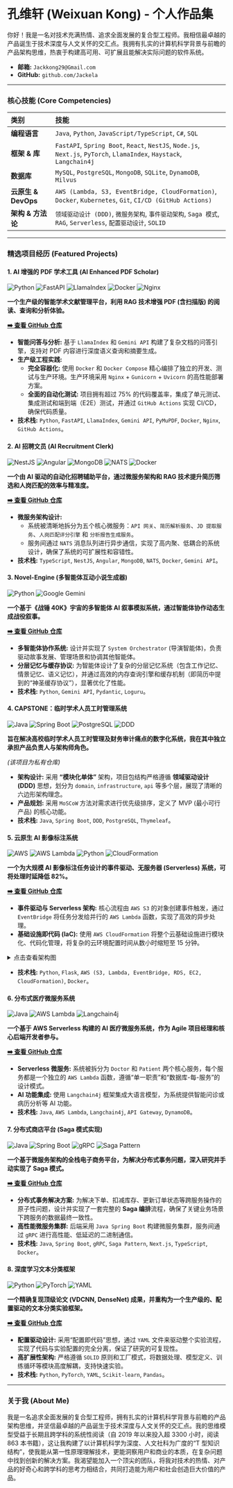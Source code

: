 # 孔维轩 (Weixuan Kong) - 个人作品集

你好！我是一名对技术充满热情、追求全面发展的复合型工程师。我相信最卓越的产品诞生于技术深度与人文关怀的交汇点。我拥有扎实的计算机科学背景与前瞻的产品架构思维，热衷于构建高可用、可扩展且能解决实际问题的软件系统。

*   **邮箱:** `Jackkong29@Gmail.com`
*   **GitHub:** `github.com/Jackela`

---

### 核心技能 (Core Competencies)

| 类别 | 技能 |
| :--- | :--- |
| **编程语言** | `Java`, `Python`, `JavaScript/TypeScript`, `C#`, `SQL` |
| **框架 & 库** | `FastAPI`, `Spring Boot`, `React`, `NestJS`, `Node.js`, `Next.js`, `PyTorch`, `LlamaIndex`, `Haystack`, `Langchain4j` |
| **数据库** | `MySQL`, `PostgreSQL`, `MongoDB`, `SQLite`, `DynamoDB`, `Milvus` |
| **云原生 & DevOps** | `AWS (Lambda, S3, EventBridge, CloudFormation)`, `Docker`, `Kubernetes`, `Git`, `CI/CD (GitHub Actions)` |
| **架构 & 方法论** | `领域驱动设计 (DDD)`, `微服务架构`, `事件驱动架构`, `Saga 模式`, `RAG`, `Serverless`, `配置驱动设计`, `SOLID` |

---

### 精选项目经历 (Featured Projects)

#### 1. AI 增强的 PDF 学术工具 (AI Enhanced PDF Scholar)
![Python](https://img.shields.io/badge/Python-3776AB?logo=python&logoColor=white) ![FastAPI](https://img.shields.io/badge/FastAPI-009688?logo=fastapi&logoColor=white) ![LlamaIndex](https://img.shields.io/badge/LlamaIndex-444444?logo=llama&logoColor=white) ![Docker](https://img.shields.io/badge/Docker-2496ED?logo=docker&logoColor=white) ![Nginx](https://img.shields.io/badge/NGINX-009639?logo=nginx&logoColor=white)

**一个生产级的智能学术文献管理平台，利用 RAG 技术增强 PDF (含扫描版) 的阅读、查询和分析体验。**

[**➡️ 查看 GitHub 仓库**](https://github.com/Jackela/ai_enhanced_pdf_scholar)

*   **智能问答与分析:** 基于 `LlamaIndex` 和 `Gemini API` 构建了复杂文档的问答引擎，支持对 PDF 内容进行深度语义查询和摘要生成。
*   **生产级工程实践:**
    *   **完全容器化:** 使用 `Docker` 和 `Docker Compose` 精心编排了独立的开发、测试与生产环境。生产环境采用 `Nginx` + `Gunicorn` + `Uvicorn` 的高性能部署方案。
    *   **全面的自动化测试:** 项目拥有超过 75% 的代码覆盖率，集成了单元测试、集成测试和端到端（E2E）测试，并通过 `GitHub Actions` 实现 CI/CD，确保代码质量。
*   **技术栈:** `Python`, `FastAPI`, `LlamaIndex`, `Gemini API`, `PyMuPDF`, `Docker`, `Nginx`, `GitHub Actions`。

#### 2. AI 招聘文员 (AI Recruitment Clerk)
![NestJS](https://img.shields.io/badge/NestJS-E0234E?logo=nestjs&logoColor=white) ![Angular](https://img.shields.io/badge/Angular-DD0031?logo=angular&logoColor=white) ![MongoDB](https://img.shields.io/badge/MongoDB-47A248?logo=mongodb&logoColor=white) ![NATS](https://img.shields.io/badge/NATS-2F2F2F?logo=natsdotio&logoColor=white) ![Docker](https://img.shields.io/badge/Docker-2496ED?logo=docker&logoColor=white)

**一个由 AI 驱动的自动化招聘辅助平台，通过微服务架构和 RAG 技术提升简历筛选和人岗匹配的效率与精准度。**

[**➡️ 查看 GitHub 仓库**](https://github.com/Jackela/AI-Recruitment-Clerk)

*   **微服务架构设计:**
    *   系统被清晰地拆分为五个核心微服务：`API 网关`、`简历解析服务`、`JD 提取服务`、`人岗匹配评分引擎` 和 `分析报告生成服务`。
    *   服务间通过 `NATS` 消息队列进行异步通信，实现了高内聚、低耦合的系统设计，确保了系统的可扩展性和容错性。
*   **技术栈:** `TypeScript`, `NestJS`, `Angular`, `MongoDB`, `NATS`, `Docker`, `Gemini API`。

#### 3. Novel-Engine (多智能体互动小说生成器)
![Python](https://img.shields.io/badge/Python-3776AB?logo=python&logoColor=white) ![Google Gemini](https://img.shields.io/badge/Google_Gemini-8E44AD?logo=google&logoColor=white)

**一个基于《战锤 40K》宇宙的多智能体 AI 叙事模拟系统，通过智能体协作动态生成战役叙事。**

[**➡️ 查看 GitHub 仓库**](https://github.com/Jackela/Novel-Engine)

*   **多智能体协作系统:** 设计并实现了 `System Orchestrator` (导演智能体)，负责驱动故事发展、管理场景和协调其他智能体。
*   **分层记忆与缓存协议:** 为智能体设计了复杂的分层记忆系统（包含工作记忆、情景记忆、语义记忆），并通过高效的内存查询引擎和缓存机制（即简历中提到的“神圣缓存协议”），显著优化了性能。
*   **技术栈:** `Python`, `Gemini API`, `Pydantic`, `Loguru`。

#### 4. CAPSTONE：临时学术人员工时管理系统
![Java](https://img.shields.io/badge/Java-ED8B00?logo=openjdk&logoColor=white) ![Spring Boot](https://img.shields.io/badge/Spring_Boot-6DB33F?logo=spring-boot&logoColor=white) ![PostgreSQL](https://img.shields.io/badge/PostgreSQL-4169E1?logo=postgresql&logoColor=white) ![DDD](https://img.shields.io/badge/DDD-Architecture-blue)

**旨在解决高校临时学术人员工时管理及财务审计痛点的数字化系统，我在其中独立承担产品负责人与架构师角色。**

*(该项目为私有仓库)*

*   **架构设计:** 采用 **“模块化单体”** 架构，项目包结构严格遵循 **领域驱动设计 (DDD)** 思想，划分为 `domain`, `infrastructure`, `api` 等多个层，展现了清晰的六边形架构理念。
*   **产品规划:** 采用 `MoSCoW` 方法对需求进行优先级排序，定义了 MVP (最小可行产品) 的核心功能。
*   **技术栈:** `Java`, `Spring Boot`, `DDD`, `PostgreSQL`, `Thymeleaf`。

#### 5. 云原生 AI 影像标注系统
![AWS](https://img.shields.io/badge/AWS-232F3E?logo=amazonaws&logoColor=white) ![AWS Lambda](https://img.shields.io/badge/Lambda-FF9900?logo=aws-lambda&logoColor=white) ![Python](https://img.shields.io/badge/Python-3776AB?logo=python&logoColor=white) ![CloudFormation](https://img.shields.io/badge/CloudFormation-FF9900?logo=aws-cloudformation&logoColor=white)

**一个为大规模 AI 影像标注任务设计的事件驱动、无服务器 (Serverless) 系统，可将处理时延降低 82%。**

[**➡️ 查看 GitHub 仓库**](https://github.com/Jackela/COMP5349)

*   **事件驱动与 Serverless 架构:** 核心流程由 `AWS S3` 的对象创建事件触发，通过 `EventBridge` 将任务分发给并行的 `AWS Lambda` 函数，实现了高效的异步处理。
*   **基础设施即代码 (IaC):** 使用 `AWS CloudFormation` 将整个云基础设施进行模块化、代码化管理，将复杂的云环境配置时间从数小时缩短至 15 分钟。
<details>
  <summary>点击查看架构图</summary>

```mermaid
graph TD
    subgraph "User"
        A[Browser]
    end

    subgraph "AWS Cloud"
        subgraph "Presentation Layer"
            B[Application Load Balancer]
            C[EC2 Auto Scaling Group]
            D[Flask Web App on EC2]
        end

        subgraph "Storage Layer"
            E[S3 Bucket for Original Images]
            F[S3 Bucket for Thumbnails]
            G[RDS MySQL Database]
        end

        subgraph "Processing Layer"
            H[EventBridge]
            I[Annotation Lambda]
            J[Thumbnail Lambda]
        end

        subgraph "External Services"
            K[Google Gemini API]
        end
    end

    A -- HTTP Request --> B
    B -- Forwards Traffic --> C
    C -- Manages --> D
    D -- Uploads to --> E
    D -- Writes Metadata to --> G
    D -- Reads Metadata from --> G
    D -- Generates Presigned URLs for --> E
    D -- Generates Presigned URLs for --> F

    E -- Object Created Event --> H

    H -- Triggers --> I
    H -- Triggers --> J

    I -- Downloads from --> E
    I -- Calls --> K
    I -- Updates Metadata in --> G

    J -- Downloads from --> E
    J -- Uploads to --> F
    J -- Updates Metadata in --> G
```
</details>

*   **技术栈:** `Python`, `Flask`, `AWS (S3, Lambda, EventBridge, RDS, EC2, CloudFormation)`, `Docker`。

#### 6. 分布式医疗微服务系统
![Java](https://img.shields.io/badge/Java-ED8B00?logo=openjdk&logoColor=white) ![AWS Lambda](https://img.shields.io/badge/Lambda-FF9900?logo=aws-lambda&logoColor=white) ![Langchain4j](https://img.shields.io/badge/Langchain4j-444444)

**一个基于 AWS Serverless 构建的 AI 医疗微服务系统，作为 Agile 项目经理和核心后端开发者参与。**

[**➡️ 查看 GitHub 仓库**](https://github.com/Jackela/ELEC5620-Doctor-Service)

*   **Serverless 微服务:** 系统被拆分为 `Doctor` 和 `Patient` 两个核心服务，每个服务都是一个独立的 `AWS Lambda` 函数，遵循“单一职责”和“数据库-每-服务”的设计模式。
*   **AI 功能集成:** 使用 `Langchain4j` 框架集成大语言模型，为系统提供智能问诊或病历分析等 AI 功能。
*   **技术栈:** `Java`, `AWS Lambda`, `Langchain4j`, `API Gateway`, `DynamoDB`。

#### 7. 分布式商店平台 (Saga 模式实现)
![Java](https://img.shields.io/badge/Java-ED8B00?logo=openjdk&logoColor=white) ![Spring Boot](https://img.shields.io/badge/Spring_Boot-6DB33F?logo=spring-boot&logoColor=white) ![gRPC](https://img.shields.io/badge/gRPC-000000?logo=grpc&logoColor=white) ![Saga Pattern](https://img.shields.io/badge/Saga-Pattern-blue)

**一个基于微服务架构的全栈电子商务平台，为解决分布式事务问题，深入研究并手动实现了 Saga 模式。**

[**➡️ 查看 GitHub 仓库**](https://github.com/Jackela/sydney-comp5348-group-project-showcase)

*   **分布式事务解决方案:** 为解决下单、扣减库存、更新订单状态等跨服务操作的原子性问题，设计并实现了一套完整的 **Saga 编排**流程，确保了关键业务场景下跨服务的数据最终一致性。
*   **高性能微服务集群:** 后端采用 `Java Spring Boot` 构建微服务集群，服务间通过 `gRPC` 进行高性能、低延迟的二进制通信。
*   **技术栈:** `Java`, `Spring Boot`, `gRPC`, `Saga Pattern`, `Next.js`, `TypeScript`, `Docker`。

#### 8. 深度学习文本分类框架
![Python](https://img.shields.io/badge/Python-3776AB?logo=python&logoColor=white) ![PyTorch](https://img.shields.io/badge/PyTorch-EE4C2C?logo=pytorch&logoColor=white) ![YAML](https://img.shields.io/badge/YAML-CB171E?logo=yaml&logoColor=white)

**一个精确复现顶级论文 (VDCNN, DenseNet) 成果，并重构为一个生产级的、配置驱动的文本分类实验框架。**

[**➡️ 查看 GitHub 仓库**](https://github.com/Jackela/Project5)

*   **配置驱动设计:** 采用“配置即代码”思想，通过 `YAML` 文件来驱动整个实验流程，实现了代码与实验配置的完全分离，保证了研究的可复现性。
*   **高扩展性架构:** 严格遵循 `SOLID` 原则和工厂模式，将数据处理、模型定义、训练循环等模块高度解耦，支持快速实验。
*   **技术栈:** `Python`, `PyTorch`, `YAML`, `Scikit-learn`, `Pandas`。

---

### 关于我 (About Me)
我是一名追求全面发展的复合型工程师，拥有扎实的计算机科学背景与前瞻的产品架构思维，并坚信最卓越的产品诞生于技术深度与人文关怀的交汇点。我的思维模型受益于长期且跨学科的系统性阅读（自 2019 年以来投入超 3300 小时，阅读 863 本书籍），这让我构建了以计算机科学为深度、人文社科为广度的“T 型知识结构”，使我能从第一性原理理解技术，更能洞察用户和商业的本质，在复杂问题中找到创新的解决方案。我渴望能加入一个顶尖的团队，将我对技术的热情、对产品的好奇心和跨学科的思考力相结合，共同打造能为用户和社会创造巨大价值的产品。